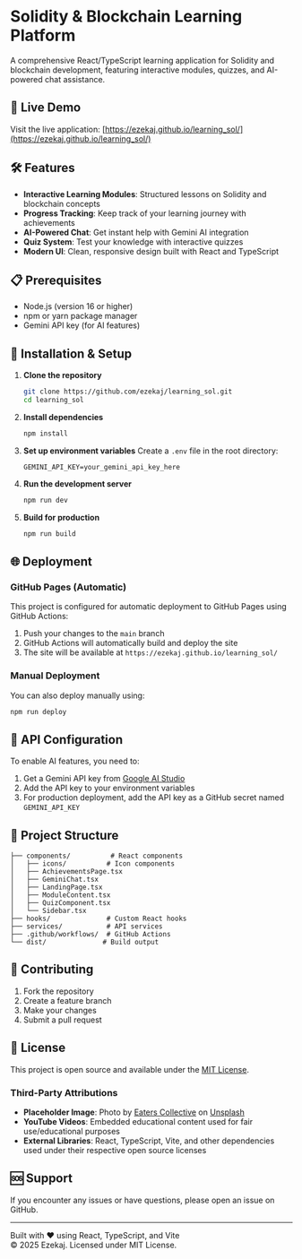 # Solidity & Blockchain Learning Platform

A comprehensive React/TypeScript learning application for Solidity and blockchain development, featuring interactive modules, quizzes, and AI-powered chat assistance.

## 🚀 Live Demo

Visit the live application: [https://ezekaj.github.io/learning_sol/](https://ezekaj.github.io/learning_sol/)

## 🛠️ Features

- **Interactive Learning Modules**: Structured lessons on Solidity and blockchain concepts
- **Progress Tracking**: Keep track of your learning journey with achievements
- **AI-Powered Chat**: Get instant help with Gemini AI integration
- **Quiz System**: Test your knowledge with interactive quizzes
- **Modern UI**: Clean, responsive design built with React and TypeScript

## 📋 Prerequisites

- Node.js (version 16 or higher)
- npm or yarn package manager
- Gemini API key (for AI features)

## 🔧 Installation & Setup

1. **Clone the repository**
   ```bash
   git clone https://github.com/ezekaj/learning_sol.git
   cd learning_sol
   ```

2. **Install dependencies**
   ```bash
   npm install
   ```

3. **Set up environment variables**
   Create a `.env` file in the root directory:
   ```
   GEMINI_API_KEY=your_gemini_api_key_here
   ```

4. **Run the development server**
   ```bash
   npm run dev
   ```

5. **Build for production**
   ```bash
   npm run build
   ```

## 🌐 Deployment

### GitHub Pages (Automatic)

This project is configured for automatic deployment to GitHub Pages using GitHub Actions:

1. Push your changes to the `main` branch
2. GitHub Actions will automatically build and deploy the site
3. The site will be available at `https://ezekaj.github.io/learning_sol/`

### Manual Deployment

You can also deploy manually using:

```bash
npm run deploy
```

## 🔑 API Configuration

To enable AI features, you need to:

1. Get a Gemini API key from [Google AI Studio](https://makersuite.google.com/app/apikey)
2. Add the API key to your environment variables
3. For production deployment, add the API key as a GitHub secret named `GEMINI_API_KEY`

## 📁 Project Structure

```
├── components/          # React components
│   ├── icons/          # Icon components
│   ├── AchievementsPage.tsx
│   ├── GeminiChat.tsx
│   ├── LandingPage.tsx
│   ├── ModuleContent.tsx
│   ├── QuizComponent.tsx
│   └── Sidebar.tsx
├── hooks/              # Custom React hooks
├── services/           # API services
├── .github/workflows/  # GitHub Actions
└── dist/              # Build output
```

## 🤝 Contributing

1. Fork the repository
2. Create a feature branch
3. Make your changes
4. Submit a pull request

## 📝 License

This project is open source and available under the [MIT License](LICENSE).

### Third-Party Attributions

- **Placeholder Image**: Photo by [Eaters Collective](https://unsplash.com/@eaterscollective) on [Unsplash](https://unsplash.com)
- **YouTube Videos**: Embedded educational content used for fair use/educational purposes
- **External Libraries**: React, TypeScript, Vite, and other dependencies used under their respective open source licenses

## 🆘 Support

If you encounter any issues or have questions, please open an issue on GitHub.

---

Built with ❤️ using React, TypeScript, and Vite  
© 2025 Ezekaj. Licensed under MIT License.
